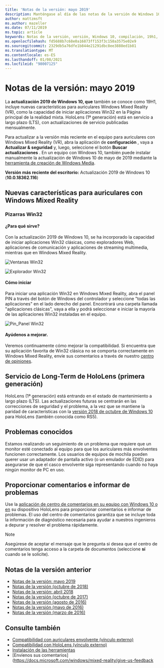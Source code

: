 ```yaml
---
title: 'Notas de la versión: mayo 2019'
description: Manténgase al día de las notas de la versión de Windows 10 de mayo de 2019/19H1 para Windows 10.
author: mattzmsft
ms.author: mazeller
ms.date: 07/11/2019
ms.topic: article
keywords: Notas de la versión, versión, Windows 10, compilación, 19h1, so, mayo 2019
ms.openlocfilehash: fd5688b7c68e0a16873ff153f3c158a3575e02e9
ms.sourcegitcommit: 2329db5a76dfe1b844e21291dbc8ee3888ed1b81
ms.translationtype: MT
ms.contentlocale: es-ES
ms.lasthandoff: 01/08/2021
ms.locfileid: "98007125"
---
```

# <a name="release-notes---may-2019"></a>Notas de la versión: mayo 2019

La **actualización 2019 de Windows 10, que** también se conoce como 19H1, incluye nuevas características para auriculares Windows Mixed Reality (VR), como la capacidad de iniciar aplicaciones Win32 en la Página principal de la realidad mixta. HoloLens (1ª generación) está en servicio a largo plazo (LTS), con actualizaciones de servicio publicadas mensualmente.

Para actualizar a la versión más reciente en el equipo para auriculares con Windows Mixed Reality (VR), abra la aplicación de **configuración** , vaya a **Actualizar & seguridad** y, luego, seleccione el botón **Buscar actualizaciones** . En un equipo con Windows 10, también puede instalar manualmente la actualización de Windows 10 de mayo de 2019 mediante la [herramienta de creación de Windows Media](https://www.microsoft.com/software-download/windows10).

**Versión más reciente del escritorio:** Actualización 2019 de Windows 10 (**10.0.18362.116**)<br>

## <a name="new-features-for-windows-mixed-reality-immersive-headsets"></a>Nuevas características para auriculares con Windows Mixed Reality

### <a name="win32-slates"></a>Pizarras Win32

#### <a name="what-does-it-do"></a>¿Para qué sirve? 
Con la actualización 2019 de Windows 10, se ha incorporado la capacidad de iniciar aplicaciones Win32 clásicas, como exploradores Web, aplicaciones de comunicación y aplicaciones de streaming multimedia, mientras que en Windows Mixed Reality. 

![Ventanas Win32](images/mr-win32-slates-1.png)

![Explorador Win32](images/mr-win32-slates-2.png)

#### <a name="how-to-launch"></a>Cómo iniciar
Para iniciar una aplicación Win32 en Windows Mixed Reality, abra el panel PIN a través del botón de Windows del controlador y seleccione "todas las aplicaciones" en el lado derecho del panel.  Encontrará una carpeta llamada "aplicaciones clásicas", vaya a ella y podrá seleccionar e iniciar la mayoría de las aplicaciones Win32 instaladas en el equipo.

![Pin_Panel Win32](images/mr-win32-slates-pinspanel.png)

#### <a name="help-us-improve"></a>Ayúdenos a mejorar.
Veremos continuamente cómo mejorar la compatibilidad.  Si encuentra que su aplicación favorita de Win32 clásica no se comporta correctamente en Windows Mixed Reality, envíe sus comentarios a través de nuestro [centro de opiniones](https://support.microsoft.com//help/4021566/windows-10-send-feedback-to-microsoft-with-feedback-hub).

## <a name="hololens-1st-gen-long-term-servicing"></a>Servicio de Long-Term de HoloLens (primera generación)

HoloLens (1ª generación) está entrando en el estado de mantenimiento a largo plazo (LTS). Las actualizaciones futuras se centrarán en las correcciones de seguridad y el problema, a la vez que se mantiene la paridad de características con la [versión 2018 de octubre de Windows 10](release-notes-october-2018.md) para HoloLens (también conocida como RS5). 

## <a name="known-issues"></a>Problemas conocidos

Estamos realizando un seguimiento de un problema que requiere que un monitor esté conectado al equipo para que los auriculares más envolventes funcionen correctamente. Los usuarios de equipos de mochila pueden querer usar un adaptador de pantalla activo (o un emulador de EDID) para asegurarse de que el casco envolvente siga representando cuando no haya ningún monitor de PC en uso. 

## <a name="provide-feedback-and-report-issues"></a>Proporcionar comentarios e informar de problemas

Use la [aplicación de centro de comentarios en su equipo con Windows 10 o en](https://docs.microsoft.com/windows/mixed-reality/give-us-feedback) su dispositivo HoloLens para proporcionar comentarios e informar de problemas. El uso del centro de comentarios garantiza que se incluye toda la información de diagnóstico necesaria para ayudar a nuestros ingenieros a depurar y resolver el problema rápidamente.

>[!NOTE]
>Asegúrese de aceptar el mensaje que le pregunta si desea que el centro de comentarios tenga acceso a la carpeta de documentos (seleccione **sí** cuando se le solicite).

## <a name="prior-release-notes"></a>Notas de la versión anterior

* [Notas de la versión: mayo 2019](release-notes-may-2019.md)
* [Notas de la versión (octubre de 2018)](release-notes-october-2018.md)
* [Notas de la versión: abril 2018](release-notes-april-2018.md)
* [Notas de la versión (octubre de 2017)](release-notes-october-2017.md)
* [Notas de la versión (agosto de 2016)](release-notes-august-2016.md)
* [Notas de la versión (mayo de 2016)](release-notes-may-2016.md)
* [Notas de la versión (marzo de 2016)](release-notes-march-2016.md)

## <a name="see-also"></a>Consulte también
* [Compatibilidad con auriculares envolvente (vínculo externo)](https://docs.microsoft.com/windows/mixed-reality/enthusiast-guide/troubleshooting-windows-mixed-reality)
* [Compatibilidad con HoloLens (vínculo externo)](https://support.microsoft.com/products/hololens)
* [Instalación de las herramientas](https://docs.microsoft.com/windows/mixed-reality/develop/install-the-tools)
* [Envíenos sus comentarios] (https://docs.microsoft.com/windows/mixed-reality/give-us-feedback

